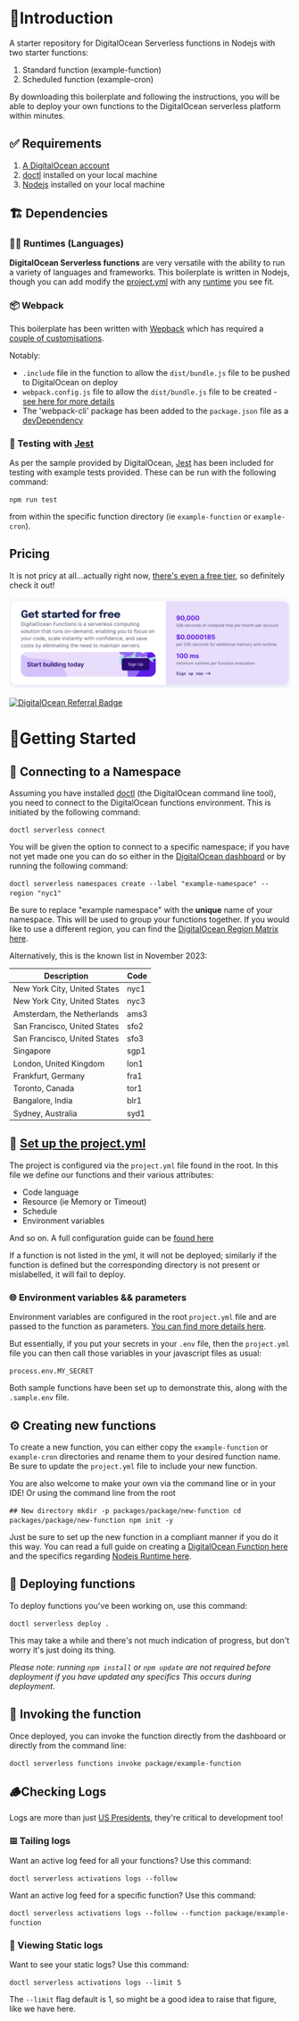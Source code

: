 # 🙋Introduction

A starter repository for DigitalOcean Serverless functions in Nodejs with two starter functions:

1. Standard function (example-function)
2. Scheduled function (example-cron)

By downloading this boilerplate and following the instructions, you will be able to deploy your own functions to the DigitalOcean serverless platform within minutes.

## ✅ Requirements

1. [A DigitalOcean account](https://cloud.digitalocean.com/registrations/new)
2. [doctl](https://docs.digitalocean.com/reference/doctl/how-to/install/) installed on your local machine
3. [Nodejs](https://nodejs.org/en/) installed on your local machine

## 🏗️ Dependencies

### 🧑‍💻 Runtimes (Languages)

**DigitalOcean Serverless functions** are very versatile with the ability to run a variety of languages and frameworks. This boilerplate is written in Nodejs, though you can add modify the [project.yml](https://docs.digitalocean.com/products/functions/reference/project-configuration/) with any [runtime](https://docs.digitalocean.com/products/functions/reference/runtimes/) you see fit.

### 📦 Webpack

This boilerplate has been written with [Wepback](https://webpack.js.org/) which has required a [couple of customisations](https://docs.digitalocean.com/products/functions/reference/runtimes/node-js/#webpack).

Notably:

- `.include` file in the function to allow the `dist/bundle.js` file to be pushed to DigitalOcean on deploy
- `webpack.config.js` file to allow the `dist/bundle.js` file to be created - [see here for more details](https://webpack.js.org/configuration/)
- The 'webpack-cli' package has been added to the `package.json` file as a [devDependency](https://docs.npmjs.com/specifying-dependencies-and-devdependencies-in-a-package-json-file)

### 🧪 Testing with [Jest](https://jestjs.io/)

As per the sample provided by DigitalOcean, [Jest](https://jestjs.io/) has been included for testing with example tests provided. These can be run with the following command:

`npm run test`

from within the specific function directory (ie `example-function` or `example-cron`).

## Pricing

It is not pricy at all...actually right now, [there's even a free tier](https://www.digitalocean.com/pricing/functions), so definitely check it out!

![Free tier for DigitalOcean Serverless functions](./images/digitalocean.png)

[![DigitalOcean Referral Badge](https://web-platforms.sfo2.digitaloceanspaces.com/WWW/Badge%203.svg)](https://www.digitalocean.com/?refcode=c90418c91d20&utm_campaign=Referral_Invite&utm_medium=Referral_Program&utm_source=badge)

# 🏃‍Getting Started 

## 🔗 Connecting to a Namespace

Assuming you have installed [doctl](https://docs.digitalocean.com/reference/doctl/how-to/install/) (the DigitalOcean command line tool), you need to connect to the DigitalOcean functions environment. This is initiated by the following command:

`doctl serverless connect`

You will be given the option to connect to a specific namespace; if you have not yet made one you can do so either in the [DigitalOcean dashboard](https://cloud.digitalocean.com/functions) or by running the following command:

`doctl serverless namespaces create --label "example-namespace" --region "nyc1"`

Be sure to replace "example namespace" with the **unique** name of your namespace. This will be used to group your functions together. If you would like to use a different region, you can find the [DigitalOcean Region Matrix here](https://docs.digitalocean.com/products/platform/availability-matrix/).

Alternatively, this is the known list in November 2023:

| Description                 | Code  |
|-----------------------------|-------|
| New York City, United States | nyc1  |
| New York City, United States | nyc3  |
| Amsterdam, the Netherlands  | ams3  |
| San Francisco, United States | sfo2  |
| San Francisco, United States | sfo3  |
| Singapore                   | sgp1  |
| London, United Kingdom      | lon1  |
| Frankfurt, Germany          | fra1  |
| Toronto, Canada             | tor1  |
| Bangalore, India            | blr1  |
| Sydney, Australia           | syd1  |

## 👷 [Set up the project.yml](https://docs.digitalocean.com/products/functions/reference/project-configuration/)

The project is configured via the `project.yml` file found in the root. In this file we define our functions and their various attributes:

- Code language
- Resource (ie Memory or Timeout)
- Schedule
- Environment variables

And so on. A full configuration guide can be [found here](https://docs.digitalocean.com/products/functions/reference/project-configuration/)

If a function is not listed in the yml, it will not be deployed; similarly if the function is defined but the corresponding directory is not present or mislabelled, it will fail to deploy.

### 🌐 Environment variables && parameters

Environment variables are configured in the root `project.yml` file and are passed to the function as parameters. [You can find more details here](https://docs.digitalocean.com/products/functions/reference/parameters-responses/).

But essentially, if you put your secrets in your `.env` file, then the `project.yml` file you can then call those variables in your javascript files as usual:

`process.env.MY_SECRET`

Both sample functions have been set up to demonstrate this, along with the `.sample.env` file.

## ⚙️ Creating new functions 

To create a new function, you can either copy the `example-function` or `example-cron` directories and rename them to your desired function name. Be sure to update the `project.yml` file to include your new function.

You are also welcome to make your own via the command line or in your IDE! Or using the command line from the root

`## New directory
mkdir -p packages/package/new-function
cd packages/package/new-function
npm init -y` 

Just be sure to set up the new function in a compliant manner if you do it this way. You can read a full guide on creating a [DigitalOcean Function here](https://docs.digitalocean.com/products/functions/how-to/create-functions/) and the specifics regarding [Nodejs Runtime here](https://docs.digitalocean.com/products/functions/reference/runtimes/node-js/).

## 🚚 Deploying functions

To deploy functions you've been working on, use this command:

`doctl serverless deploy .`

This may take a while and there's not much indication of progress, but don't worry it's just doing its thing.

*Please note: running `npm install` or `npm update` are not required before deployment if you have updated any specifics This occurs during deployment*.

## 📣 Invoking the function

Once deployed, you can invoke the function directly from the dashboard or directly from the command line:

`doctl serverless functions invoke package/example-function`

## 🪵Checking Logs

Logs are more than just [US Presidents](https://en.wikipedia.org/wiki/Log_cabin#:~:text=The%20log%20cabin%20has%20been,Garfield.), they're critical to development too!

### 𝌘 Tailing logs

Want an active log feed for all your functions? Use this command:

`doctl serverless activations logs --follow`

Want an active log feed for a specific function? Use this command:

`doctl serverless activations logs --follow --function package/example-function`

### 🔖 Viewing Static logs

Want to see your static logs? Use this command:

`doctl serverless activations logs --limit 5`

The `--limit` flag default is 1, so might be a good idea to raise that figure, like we have here.

